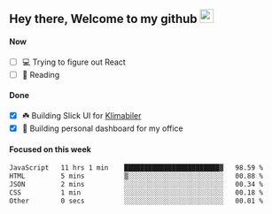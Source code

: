 ## Hey there, Welcome to my github <img src="https://media.giphy.com/media/hvRJCLFzcasrR4ia7z/giphy.gif" width="25px">

#### Now
- [ ] 💻 Trying to figure out React
- [ ] 📕 Reading

#### Done
- [x] ☘️ Building Slick UI for [Klimabiler](https://klimabiler.dk)
- [x] 🚀 Building personal dashboard for my office
 
 #### Focused on this week
<!--START_SECTION:waka-->

```txt
JavaScript   11 hrs 1 min    ████████████████████████▓   98.59 %
HTML         5 mins          ▒░░░░░░░░░░░░░░░░░░░░░░░░   00.88 %
JSON         2 mins          ░░░░░░░░░░░░░░░░░░░░░░░░░   00.34 %
CSS          1 min           ░░░░░░░░░░░░░░░░░░░░░░░░░   00.18 %
Other        0 secs          ░░░░░░░░░░░░░░░░░░░░░░░░░   00.01 %
```

<!--END_SECTION:waka-->

